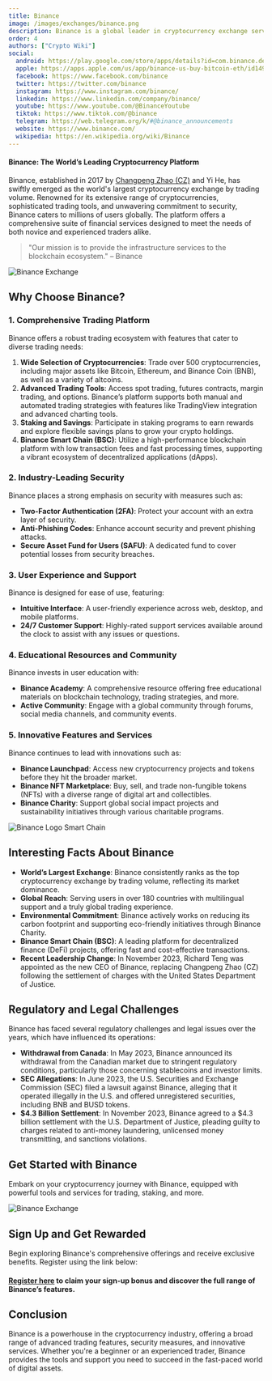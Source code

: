 ```yaml
---
title: Binance
image: /images/exchanges/binance.png
description: Binance is a global leader in cryptocurrency exchange services, offering innovative services.
order: 4
authors: ["Crypto Wiki"]
social:
  android: https://play.google.com/store/apps/details?id=com.binance.dev
  apple: https://apps.apple.com/us/app/binance-us-buy-bitcoin-eth/id1492670702
  facebook: https://www.facebook.com/binance
  twitter: https://twitter.com/binance
  instagram: https://www.instagram.com/binance/
  linkedin: https://www.linkedin.com/company/binance/
  youtube: https://www.youtube.com/@BinanceYoutube
  tiktok: https://www.tiktok.com/@binance
  telegram: https://web.telegram.org/k/#@binance_announcements
  website: https://www.binance.com/
  wikipedia: https://en.wikipedia.org/wiki/Binance
---
```


#### Binance: The World’s Leading Cryptocurrency Platform

Binance, established in 2017 by [Changpeng Zhao (CZ)](/crypto-ogs/changpeng-zhao) and Yi He, has swiftly emerged as the world's largest cryptocurrency exchange by trading volume. Renowned for its extensive range of cryptocurrencies, sophisticated trading tools, and unwavering commitment to security, Binance caters to millions of users globally. The platform offers a comprehensive suite of financial services designed to meet the needs of both novice and experienced traders alike.

> "Our mission is to provide the infrastructure services to the blockchain ecosystem." – Binance

![Binance Exchange](/images/exchanges/binance.png)

## Why Choose Binance?

### 1. Comprehensive Trading Platform

Binance offers a robust trading ecosystem with features that cater to diverse trading needs:

1. **Wide Selection of Cryptocurrencies**: Trade over 500 cryptocurrencies, including major assets like Bitcoin, Ethereum, and Binance Coin (BNB), as well as a variety of altcoins.
2. **Advanced Trading Tools**: Access spot trading, futures contracts, margin trading, and options. Binance’s platform supports both manual and automated trading strategies with features like TradingView integration and advanced charting tools.
3. **Staking and Savings**: Participate in staking programs to earn rewards and explore flexible savings plans to grow your crypto holdings.
4. **Binance Smart Chain (BSC)**: Utilize a high-performance blockchain platform with low transaction fees and fast processing times, supporting a vibrant ecosystem of decentralized applications (dApps).

### 2. Industry-Leading Security

Binance places a strong emphasis on security with measures such as:

- **Two-Factor Authentication (2FA)**: Protect your account with an extra layer of security.
- **Anti-Phishing Codes**: Enhance account security and prevent phishing attacks.
- **Secure Asset Fund for Users (SAFU)**: A dedicated fund to cover potential losses from security breaches.

### 3. User Experience and Support

Binance is designed for ease of use, featuring:

- **Intuitive Interface**: A user-friendly experience across web, desktop, and mobile platforms.
- **24/7 Customer Support**: Highly-rated support services available around the clock to assist with any issues or questions.

### 4. Educational Resources and Community

Binance invests in user education with:

- **Binance Academy**: A comprehensive resource offering free educational materials on blockchain technology, trading strategies, and more.
- **Active Community**: Engage with a global community through forums, social media channels, and community events.

### 5. Innovative Features and Services

Binance continues to lead with innovations such as:

- **Binance Launchpad**: Access new cryptocurrency projects and tokens before they hit the broader market.
- **Binance NFT Marketplace**: Buy, sell, and trade non-fungible tokens (NFTs) with a diverse range of digital art and collectibles.
- **Binance Charity**: Support global social impact projects and sustainability initiatives through various charitable programs.

![Binance Logo Smart Chain](/images/posts/binance-smart-chain.png)

## Interesting Facts About Binance

- **World’s Largest Exchange**: Binance consistently ranks as the top cryptocurrency exchange by trading volume, reflecting its market dominance.
- **Global Reach**: Serving users in over 180 countries with multilingual support and a truly global trading experience.
- **Environmental Commitment**: Binance actively works on reducing its carbon footprint and supporting eco-friendly initiatives through Binance Charity.
- **Binance Smart Chain (BSC)**: A leading platform for decentralized finance (DeFi) projects, offering fast and cost-effective transactions.
- **Recent Leadership Change**: In November 2023, Richard Teng was appointed as the new CEO of Binance, replacing Changpeng Zhao (CZ) following the settlement of charges with the United States Department of Justice.

## Regulatory and Legal Challenges

Binance has faced several regulatory challenges and legal issues over the years, which have influenced its operations:

- **Withdrawal from Canada**: In May 2023, Binance announced its withdrawal from the Canadian market due to stringent regulatory conditions, particularly those concerning stablecoins and investor limits.
- **SEC Allegations**: In June 2023, the U.S. Securities and Exchange Commission (SEC) filed a lawsuit against Binance, alleging that it operated illegally in the U.S. and offered unregistered securities, including BNB and BUSD tokens.
- **$4.3 Billion Settlement**: In November 2023, Binance agreed to a $4.3 billion settlement with the U.S. Department of Justice, pleading guilty to charges related to anti-money laundering, unlicensed money transmitting, and sanctions violations.

## Get Started with Binance

Embark on your cryptocurrency journey with Binance, equipped with powerful tools and services for trading, staking, and more.

![Binance Exchange](/images/posts/binance-banner.png)

## Sign Up and Get Rewarded

Begin exploring Binance's comprehensive offerings and receive exclusive benefits. Register using the link below:

#### **[Register here](https://www.binance.com/activity/referral-entry/CPA?ref=CPA_000OF1CRMZ) to claim your sign-up bonus and discover the full range of Binance’s features.**

## Conclusion

Binance is a powerhouse in the cryptocurrency industry, offering a broad range of advanced trading features, security measures, and innovative services. Whether you're a beginner or an experienced trader, Binance provides the tools and support you need to succeed in the fast-paced world of digital assets.
